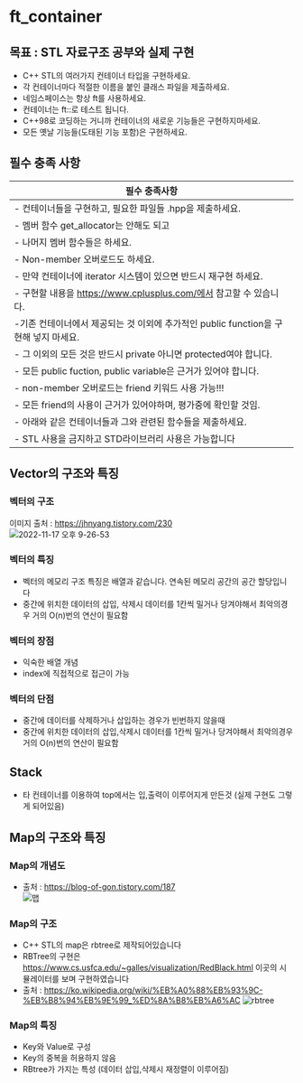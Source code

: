 # ft_container
## 목표 : STL 자료구조 공부와 실제 구현
- C++ STL의 여러가지 컨테이너 타입을 구현하세요.
- 각 컨테이너마다 적절한 이름을 붙인 클래스 파일을 제출하세요.
- 네임스페이스는 항상 ft를 사용하세요.
- 컨테이너는 ft::<contatiner>로 테스트 됩니다.
- C++98로 코딩하는 거니까 컨테이너의 새로운 기능들은 구현하지마세요.
- 모든 옛날 기능들(도태된 기능 포함)은 구현하세요.

## 필수 충족 사항 
| 필수 충족사항 | 
| --- |
| - 컨테이너들을 구현하고, 필요한 파일들 <container>.hpp을 제출하세요. |
| - 멤버 함수 get_allocator는 안해도 되고 |
| - 나머지 멤버 함수들은 하세요. |
| - Non-member 오버로드도 하세요. |
| - 만약 컨테이너에 iterator 시스템이 있으면 반드시 재구현 하세요. |
| - 구현할 내용을 https://www.cplusplus.com/에서 참고할 수 있습니다. |
|  -기존 컨테이너에서 제공되는 것 이외에 추가적인 public function을 구현해 넣지 마세요. |
| - 그 이외의 모든 것은 반드시 private 아니면 protected여야 합니다. |
| - 모든 public fuction, public variable은 근거가 있어야 합니다. |
| - non-member 오버로드는 friend 키워드 사용 가능!!! |
| - 모든 friend의 사용이 근거가 있어야하며, 평가중에 확인할 것임. |
| - 아래와 같은 컨테이너들과 그와 관련된 함수들을 제출하세요. |
| - STL 사용을 금지하고 STD라이브러리 사용은 가능합니다 |

## Vector의 구조와 특징
### 벡터의 구조 
이미지 출처 : https://jhnyang.tistory.com/230  
![2022-11-17 오후 9-26-53](https://user-images.githubusercontent.com/57505385/202446239-59f1b339-2861-4495-8274-9165e8df3709.png)

### 벡터의 특징
- 벡터의 메모리 구조 특징은 배열과 같습니다. 연속된 메모리 공간의 공간 할당입니다
- 중간에 위치한 데이터의 삽입, 삭제시 데이터를 1칸씩 밀거나 당겨야해서 최악의경우 거의 O(n)번의 연산이 필요함

### 벡터의 장점 
- 익숙한 배열 개념
- index에 직접적으로 접근이 가능

### 벡터의 단점
- 중간에 데이터를 삭제하거나 삽입하는 경우가 빈번하지 않을때 
- 중간에 위치한 데이터의 삽입,삭제시 데이터를 1칸씩 밀거나 당겨야해서 최악의경우 거의 O(n)번의 연산이 필요함

## Stack
- 타 컨테이너를 이용하여 top에서는 입,출력이 이루어지게 만든것 (실제 구현도 그렇게 되어있음)

## Map의 구조와 특징   
### Map의 개념도  
- 출처 : https://blog-of-gon.tistory.com/187  
![맵](https://user-images.githubusercontent.com/57505385/202449693-f6466f4f-bfd0-4bcc-a95d-53088b9b7a8b.png)  
### Map의 구조
- C++ STL의 map은 rbtree로 제작되어있습니다  
- RBTree의 구현은 https://www.cs.usfca.edu/~galles/visualization/RedBlack.html 이곳의 시뮬레이터를 보며 구현하였습니다
- 출처 : https://ko.wikipedia.org/wiki/%EB%A0%88%EB%93%9C-%EB%B8%94%EB%9E%99_%ED%8A%B8%EB%A6%AC
![rbtree](https://user-images.githubusercontent.com/57505385/202450102-19cdc7c9-23ae-415e-b2eb-5d276a38583f.png)
### Map의 특징
- Key와 Value로 구성
- Key의 중복을 허용하지 않음
- RBtree가 가지는 특성 (데이터 삽입,삭제시 재정렬이 이루어짐)

